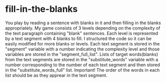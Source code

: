 # fill-in-the-blanks
You play by reading a sentence with blanks in it and then filling in the blanks appropriately. My game consists of 3 levels depending on the complexity of the text paragraph containing "blank" sentences. Each level is represented by a text segment with 4 blanks to fill. I structured the code so it can be easily modified for more blanks or levels. Each text segment is stored in the "segment" variable with a number indicating the complexity level and those variables are stored in the "segment_full_list". Lists of target words(blanks) from the text segments are stored in the "substitute_words" variable with a number corresponding to the number of each text segment and then stored in the "substitute_words_full" list. Important! The order of the words in each list should be as they apprear in the text segment.
